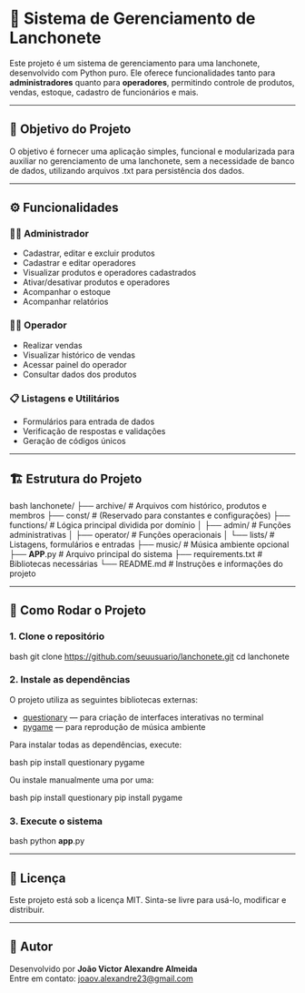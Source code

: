 # 🧾 Sistema de Gerenciamento de Lanchonete

Este projeto é um sistema de gerenciamento para uma lanchonete, desenvolvido com Python puro. Ele oferece funcionalidades tanto para **administradores** quanto para **operadores**, permitindo controle de produtos, vendas, estoque, cadastro de funcionários e mais.

---

## 🎯 Objetivo do Projeto

O objetivo é fornecer uma aplicação simples, funcional e modularizada para auxiliar no gerenciamento de uma lanchonete, sem a necessidade de banco de dados, utilizando arquivos .txt para persistência dos dados.

---

## ⚙️ Funcionalidades

### 👨‍💼 Administrador
- Cadastrar, editar e excluir produtos
- Cadastrar e editar operadores
- Visualizar produtos e operadores cadastrados
- Ativar/desativar produtos e operadores
- Acompanhar o estoque
- Acompanhar relatórios

### 🧑‍🍳 Operador
- Realizar vendas
- Visualizar histórico de vendas
- Acessar painel do operador
- Consultar dados dos produtos

### 📋 Listagens e Utilitários
- Formulários para entrada de dados
- Verificação de respostas e validações
- Geração de códigos únicos

---

## 🏗️ Estrutura do Projeto

bash
lanchonete/
├── archive/                # Arquivos com histórico, produtos e membros
├── const/                  # (Reservado para constantes e configurações)
├── functions/              # Lógica principal dividida por domínio
│   ├── admin/              # Funções administrativas
│   ├── operator/           # Funções operacionais
│   └── lists/              # Listagens, formulários e entradas
├── music/                  # Música ambiente opcional
├── __APP__.py              # Arquivo principal do sistema
├── requirements.txt        # Bibliotecas necessárias
└── README.md               # Instruções e informações do projeto


---

## 🚀 Como Rodar o Projeto

### 1. Clone o repositório

bash
git clone https://github.com/seuusuario/lanchonete.git
cd lanchonete


### 2. Instale as dependências

O projeto utiliza as seguintes bibliotecas externas:
- [questionary](https://github.com/tmbo/questionary) — para criação de interfaces interativas no terminal
- [pygame](https://www.pygame.org/) — para reprodução de música ambiente

Para instalar todas as dependências, execute:

bash
pip install questionary pygame


Ou instale manualmente uma por uma:

bash
pip install questionary
pip install pygame


### 3. Execute o sistema

bash
python __app__.py


---

## 📄 Licença

Este projeto está sob a licença MIT. Sinta-se livre para usá-lo, modificar e distribuir.

---

## 🙋 Autor

Desenvolvido por **João Victor Alexandre Almeida**  
Entre em contato: joaov.alexandre23@gmail.com
